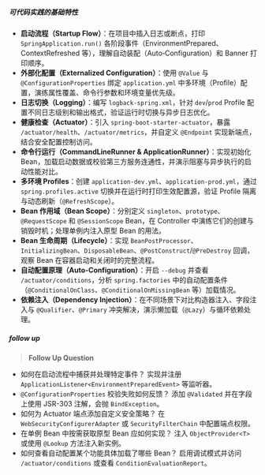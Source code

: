 ##### 可代码实践的基础特性

* **启动流程（Startup Flow）**：在项目中插入日志或断点，打印 `SpringApplication.run()` 各阶段事件（EnvironmentPrepared、ContextRefreshed 等），理解自动装配（Auto‐Configuration）和 Banner 打印顺序。
* **外部化配置（Externalized Configuration）**：使用 `@Value` 与 `@ConfigurationProperties` 绑定 `application.yml` 中多环境（Profile）配置，演练属性覆盖、命令行参数和环境变量优先级。
* **日志切换（Logging）**：编写 `logback-spring.xml`，针对 `dev`/`prod` Profile 配置不同日志级别和输出格式，验证运行时切换与异步日志优化。
* **健康检查（Actuator）**：引入 `spring-boot-starter-actuator`，暴露 `/actuator/health`、`/actuator/metrics`，并自定义 `@Endpoint` 实现新端点，结合安全配置控制访问。
* **命令行运行（CommandLineRunner & ApplicationRunner）**：实现初始化 Bean，加载启动数据或校验第三方服务连通性，并演示阻塞与异步执行的启动性能对比。
* **多环境 Profiles**：创建 `application-dev.yml`、`application-prod.yml`，通过 `spring.profiles.active` 切换并在运行时打印生效配置源，验证 Profile 隔离与动态刷新（`@RefreshScope`）。
* **Bean 作用域（Bean Scope）**：分别定义 `singleton`、`prototype`、`@RequestScope` 和 `@SessionScope` Bean，在 Controller 中演练它们的创建与销毁时机；处理单例内注入原型 Bean 的用法。
* **Bean 生命周期（Lifecycle）**：实现 `BeanPostProcessor`、`InitializingBean`、`DisposableBean`、`@PostConstruct`/`@PreDestroy` 回调，观察 Bean 在容器启动和关闭时的完整流程。
* **自动配置原理（Auto‐Configuration）**：开启 `--debug` 并查看 `/actuator/conditions`，分析 `spring.factories` 中的自动配置条件（`@ConditionalOnClass`、`@ConditionalOnMissingBean` 等）加载情况。
* **依赖注入（Dependency Injection）**：在不同场景下对比构造器注入、字段注入与 `@Qualifier`、`@Primary` 冲突解决，演示懒加载（`@Lazy`）与循环依赖处理。

##### follow up

> **Follow Up Question**

* 如何在启动流程中捕获并处理特定事件？
  实现并注册 `ApplicationListener<EnvironmentPreparedEvent>` 等监听器。
* `@ConfigurationProperties` 校验失败如何反馈？
  添加 `@Validated` 并在字段上使用 JSR-303 注解，会抛 `BindException`。
* 如何为 Actuator 端点添加自定义安全策略？
  在 `WebSecurityConfigurerAdapter` 或 `SecurityFilterChain` 中配置端点权限。
* 在单例 Bean 中按需获取原型 Bean 应如何实现？
  注入 `ObjectProvider<T>` 或使用 `@Lookup` 方法注入新实例。
* 如何查看自动配置某个功能具体加载了哪些 Bean？
  启用调试模式并访问 `/actuator/conditions` 或查看 `ConditionEvaluationReport`。
